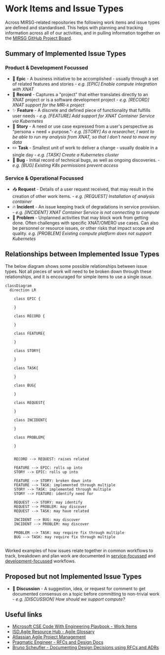 # Work Items and Issue Types

Across MIRSG-related repositories the following work items and issue types are defined and standardised.
This helps with planning and tracking information across all of our activities, and in pulling information together on the [MIRSG GitHub Project Board](https://github.com/orgs/UCL-MIRSG/projects/3).

## Summary of Implemented Issue Types

### Product & Development Focussed

- 🐳 **Epic** - A business initiative to be accomplished - usually through a set of related features and stories - *e.g. [EPIC] Enable compute integration with XNAT*
- 💼 **Record** - Captures a "project" that either translates directly to an XNAT project or is a software development project - *e.g. [RECORD] XNAT support for the MRI-x project*
- ✨ **Feature** - A discrete and defined piece of functionality that fulfills user needs - *e.g. [FEATURE] Add support for XNAT Container Service via Kubernetes*
- 📝 **Story** -  A need or use case expressed from a user's perspective as “persona + need + purpose.”- *e.g. [STORY] As a researcher, I want to be able to run my analysis from XNAT, so that I don't need to move my data*
- ✏️ **Task** - Smallest unit of work to deliver a change - usually doable in a single day - *e.g. [TASK] Create a Kubernetes cluster*
- 🐛 **Bug** - Initial record of technical bugs, as well as ongoing discoveries. - *e.g. [BUG] Existing K8s permissions prevent access*

### Service & Operational Focussed

- 📥 **Request** - Details of a user request received, that may result in the creation of other work items. - *e.g. [REQUEST] Installation of analysis container*
- 🔥 **Incident** - An issue keeping track of degradations in service provision. - *e.g. [INCIDENT] XNAT Container Service is not connecting to compute*
- 🙅 **Problem** - Unplanned activities that may block work from getting done. Often challenges with specific XNAT/OMERO use cases. Can also be personnel or resource issues, or other risks that impact scope and quality. *e.g. [PROBLEM] Existing compute platform does not support Kubernetes*

## Relationships between Implemented Issue Types

The below diagram shows some possible relationships between issue types. Not all pieces of work will need to be broken down through these relationships, and it is encouraged for simple items to use a single issue.

```mermaid
classDiagram
  direction LR

    class EPIC {

    }

    class RECORD {

    }

    class FEATURE{
        
    }

    class STORY{
        
    }

    class TASK{
        
    }

    class BUG{
        
    }

    class REQUEST{
        
    }

    class INCIDENT{
        
    }

    class PROBLEM{
        
    }

    
    RECORD --> REQUEST: raises related 

    FEATURE --> EPIC: rolls up into
    STORY --> EPIC: rolls up into

    FEATURE --> STORY: broken down into
    FEATURE --> TASK: implemented through multiple
    STORY --> TASK: implemented through multiple
    STORY --> FEATURE: identify need for
    
    REQUEST --> STORY: may identify
    REQUEST --> PROBLEM: may discover
    REQUEST --> TASK: may have related
    
    INCIDENT --> BUG: may discover
    INCIDENT --> PROBLEM: may discover
   
    PROBLEM --> TASK: may require fix through multiple 
    BUG --> TASK: may require fix through multiple 
    
```

Worked examples of how issues relate together in common workflows to track, breakdown and plan work are documented in [service-focussed](./operational-workflows.md) and [development-focussed](./development-workflows.md) workflows.

## Proposed but not Implemented Issue Types

- 👥 **Discussion** - A suggestion, idea, or request for comment to get documented consensus on a topic before committing to non-trivial work - *e.g. [DISCUSSION] How should we support compute?*

## Useful links

- [Microsoft CSE Code With Engineering Playbook - Work Items](https://microsoft.github.io/code-with-engineering-playbook/documentation/guidance/work-items/)
- [ISD.Agile Resource Hub - Agile Glossary](https://liveuclac.sharepoint.com/sites/ISDAgileResourceHub/SitePages/Glossary.aspx)
- [Atlassian Agile Project Management](https://www.atlassian.com/agile/project-management)
- [Pragmatic Engineer - RFCs and Design Docs](https://blog.pragmaticengineer.com/rfcs-and-design-docs/)
- [Bruno Scheufler - Documenting Design Decisions using RFCs and ADRs](https://brunoscheufler.com/blog/2020-07-04-documenting-design-decisions-using-rfcs-and-adrs)